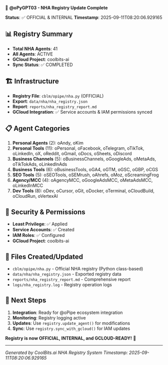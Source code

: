 🤖 **@oPyGPT03 - NHA Registry Update Complete**

**Status**: ✅ OFFICIAL & INTERNAL
**Timestamp**: 2025-09-11T08:20:06.929165

## 📊 Registry Summary
- **Total NHA Agents**: 41
- **All Agents**: ACTIVE
- **GCloud Project**: coolbits-ai
- **Sync Status**: ✅ COMPLETED

## 🏗️ Infrastructure
- **Registry File**: `cblm/opipe/nha.py` (OFFICIAL)
- **Export**: `data/nha/nha_registry.json`
- **Report**: `reports/nha_registry_report.md`
- **GCloud Integration**: ✅ Service accounts & IAM permissions synced

## 📋 Agent Categories
1. **Personal Agents** (2): oAndy, oKim
2. **Personal Tools** (11): oPersonal, oFacebook, oTelegram, oTikTok, oLinkedIn, oX, oReddit, oGmail, oDocs, oSheets, oDiscord
3. **Business Channels** (5): oBusinessChannels, oGoogleAds, oMetaAds, oTikTokAds, oLinkedInAds
4. **Business Tools** (6): oBusinessTools, oGA4, oGTM, oGSC, oGBP, oCGS
5. **SEO Tools** (5): oSEOTools, oSEMrush, oAhrefs, oMoz, oScreamingFrog
6. **Agency/MCC** (4): oAgencyMCC, oGoogleAdsMCC, oMetaAdsMCC, oLinkedInMCC
7. **Dev Tools** (8): oDev, oCursor, oGit, oDocker, oTerminal, oCloudBuild, oCloudRun, oVertexAI

## 🔐 Security & Permissions
- **Least Privilege**: ✅ Applied
- **Service Accounts**: ✅ Created
- **IAM Roles**: ✅ Configured
- **GCloud Project**: coolbits-ai

## 📁 Files Created/Updated
- `cblm/opipe/nha.py` - Official NHA registry (Python class-based)
- `data/nha/nha_registry.json` - Exported registry data
- `reports/nha_registry_report.md` - Comprehensive report
- `logs/nha_registry.log` - Registry operation logs

## 🚀 Next Steps
1. **Integration**: Ready for @oPipe ecosystem integration
2. **Monitoring**: Registry logging active
3. **Updates**: Use `registry.update_agent()` for modifications
4. **Sync**: Use `registry.sync_with_gcloud()` for IAM updates

**Registry is now OFFICIAL, INTERNAL, and GCLOUD-READY!** 🎯

---
*Generated by CoolBits.ai NHA Registry System*
*Timestamp: 2025-09-11T08:20:06.929165*
